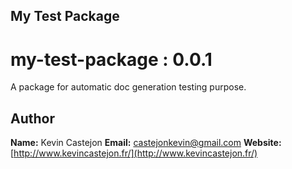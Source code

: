 ## My Test Package

# my-test-package : 0.0.1

A package for automatic doc generation testing purpose.

## Author

**Name:** Kevin Castejon
**Email:** [castejonkevin@gmail.com](mailto:castejonkevin@gmail.com)
**Website:** [http://www.kevincastejon.fr/](http://www.kevincastejon.fr/)
